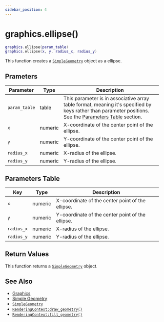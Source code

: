 ```yaml
---
sidebar_position: 4
---
```


# graphics.ellipse()
```lua
graphics.ellipse(param_table)
graphics.ellipse(x, y, radius_x, radius_y)
```
This function creates a [`SimpleGeometry`](/libs/graphics/SimpleGeometry) object as a ellipse.


## Prameters
|Parameter|Type|Description|
|-|-|-|
|`param_table`|table|This parameter is in associative array table format, meaning it's specified by keys rather than parameter positions. See the [Parameters Table](#parameters-table) section.|
|`x`|numeric|X-coordinate of the center point of the ellipse.
|`y`|numeric|Y-coordinate of the center point of the ellipse.
|`radius_x`|numeric|X-radius of the ellipse.
|`radius_y`|numeric|Y-radius of the ellipse.


## Parameters Table
|Key|Type|Description|
|-|-|-|
|`x`|numeric|X-coordinate of the center point of the ellipse.
|`y`|numeric|Y-coordinate of the center point of the ellipse.
|`radius_x`|numeric|X-radius of the ellipse.
|`radius_y`|numeric|Y-radius of the ellipse.


## Return Values
This function returns a [`SimpleGeometry`](/libs/graphics/SimpleGeometry) object.

## See Also
- [Graphics](/guide/graphics)
- [Simple Geometry](/guide/graphics#simple-geometry)
- [`SimpleGeometry`](/libs/graphics/SimpleGeometry/)
- [`RenderingContext:draw_geometry()`](/libs/graphics/RenderingContext/RenderingContext-draw_geometry)
- [`RenderingContext:fill_geometry()`](/libs/graphics/RenderingContext/RenderingContext-fill_geometry)
